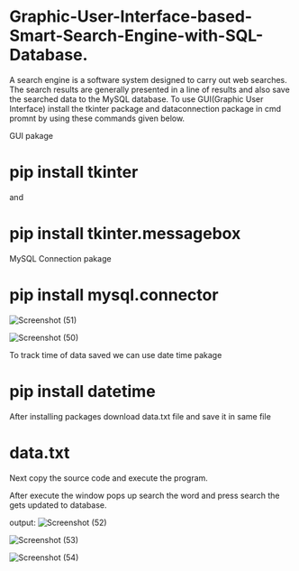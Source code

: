 # Graphic-User-Interface-based-Smart-Search-Engine-with-SQL-Database.
A search engine is a software system designed to carry out web searches. The search results are generally presented in a line of results and also save the searched data to the MySQL database.
To use GUI(Graphic User Interface) install the tkinter package and dataconnection package in cmd promnt by using these commands given below.


GUI pakage
 # pip install tkinter
  
  and 
  
 # pip install tkinter.messagebox
 
 MySQL Connection pakage 
 # pip install mysql.connector
 
 ![Screenshot (51)](https://user-images.githubusercontent.com/107409877/223466809-1efc39fb-2a63-49c9-84f9-c87daadefab2.png)

 ![Screenshot (50)](https://user-images.githubusercontent.com/107409877/223466449-f6ef5a63-1dab-4761-b7a7-82ef39b91c20.png)
 
 To track time of data saved we can use date time pakage
 # pip install datetime
  
  After installing packages download data.txt file and save it in same file 
 # data.txt
 
 Next copy the source code and execute the program.
 
After execute the window pops up search the word and press search the gets updated to database.

output:
![Screenshot (52)](https://user-images.githubusercontent.com/107409877/223466862-29151d7e-dc44-4cbd-9eda-87c4ed5a4dc8.png)

![Screenshot (53)](https://user-images.githubusercontent.com/107409877/223466891-d91bdb93-2628-44df-a83c-ff54d077f74f.png)

![Screenshot (54)](https://user-images.githubusercontent.com/107409877/223466923-e163dd2e-ca54-4a86-ad85-08ccbf0d4d53.png)
